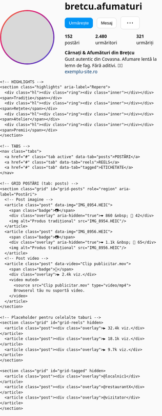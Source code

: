 <!doctype html>
<html lang="ro">
<head>
  <meta charset="utf-8" />
  <meta name="viewport" content="width=device-width, initial-scale=1" />
  <title>Mock-up Profil Instagram – Demo</title>
  <style>
    :root{
      --bg:#fafafa; 
      --card:#fff; 
      --text:#111; 
      --muted:#737373; 
      --line:#dbdbdb; 
      --primary:#0095f6; /* culoarea butonului Follow */
      --accent:#efefef;
    }
    *{box-sizing:border-box}
    html,body{margin:0;padding:0;background:var(--bg);color:var(--text);font:14px/1.4 system-ui,-apple-system,Segoe UI,Roboto,Helvetica,Arial,"Apple Color Emoji","Segoe UI Emoji"}
    a{color:inherit;text-decoration:none}
    img,video{display:block;max-width:100%;height:auto}
    button{cursor:pointer}

    .container{max-width:975px;margin:0 auto;padding:24px}

    /* HEADER PROFIL */
    .profile{display:grid;grid-template-columns:1fr 2fr;gap:32px;align-items:center}
    .avatar{
      width:170px;height:170px;border-radius:50%;
      background:linear-gradient(135deg,#f58529,#dd2a7b,#8134af,#515bd4);
      padding:4px;display:grid;place-items:center
    }
    .avatar-inner{width:100%;height:100%;border-radius:50%;background:#fff;display:grid;place-items:center}
    .avatar-img{width:100%;height:100%;border-radius:50%;background:#d9d9d9;background-size:cover;background-position:center}

    .head-row{display:flex;flex-wrap:wrap;gap:12px;align-items:center}
    .username{font-size:28px;font-weight:600}
    .btn{padding:8px 12px;border-radius:8px;border:1px solid var(--line);background:var(--card)}
    .btn.primary{background:var(--primary);border-color:var(--primary);color:#fff}
    .dots{font-size:22px;line-height:1;padding:0 6px}

    .stats{display:flex;gap:24px;margin:12px 0}
    .stats b{font-weight:600}

    .name{font-weight:600}
    .bio{color:var(--text)}
    .link a{color:#00376b}

    /* HIGHLIGHTS */
    .highlights{display:flex;gap:18px;padding:18px 0;border-top:1px solid var(--line);border-bottom:1px solid var(--line);margin-top:16px}
    .hl{display:flex;flex-direction:column;align-items:center;gap:8px}
    .hl .ring{width:78px;height:78px;border-radius:50%;background:var(--accent);display:grid;place-items:center}
    .hl .ring .inner{width:72px;height:72px;border-radius:50%;background:#d9d9d9}
    .hl span{font-size:12px;color:var(--text)}

    /* TABS */
    .tabs{display:flex;justify-content:center;gap:36px;letter-spacing:2px;font-size:12px;color:var(--muted);border-bottom:1px solid var(--line)}
    .tab{display:flex;gap:6px;align-items:center;padding:14px 0;border-bottom:2px solid transparent}
    .tab.active{color:var(--text);border-bottom-color:var(--text)}

    /* GRID POSTĂRI */
    .grid{display:grid;grid-template-columns:repeat(3,1fr);gap:4px;margin-top:4px}
    .post{aspect-ratio:1/1;position:relative;background:#ddd;overflow:hidden}
    .post .overlay{position:absolute;inset:0;background:rgba(0,0,0,.0);display:flex;align-items:center;justify-content:center;gap:16px;color:#fff;font-weight:600;opacity:0;transition:.2s}
    .post:hover .overlay{background:rgba(0,0,0,.35);opacity:1}
    .post img,.post video{width:100%;height:100%;object-fit:cover}
    .badge{position:absolute;top:8px;right:8px;background:rgba(0,0,0,.55);color:#fff;font-size:11px;padding:4px 6px;border-radius:6px}

    /* MODAL imagine/video */
    .modal{position:fixed;inset:0;background:rgba(0,0,0,.75);display:none;align-items:center;justify-content:center;padding:24px}
    .modal.open{display:flex}
    .modal-card{max-width:900px;width:100%;background:var(--card);border-radius:12px;overflow:hidden;display:grid;grid-template-columns:1.2fr 1fr}
    .modal-media{background:#000;display:flex;align-items:center;justify-content:center}
    .modal-media img,.modal-media video{width:100%;height:100%;object-fit:cover}
    .modal-side{padding:16px;display:flex;flex-direction:column;gap:12px}
    .modal-close{position:absolute;top:16px;right:16px;background:#fff;border-radius:50%;border:1px solid var(--line);width:36px;height:36px;display:grid;place-items:center}

    /* RESPONSIVE */
    @media (max-width:768px){
      .profile{grid-template-columns:1fr;gap:16px}
      .avatar{margin:0 auto}
      .stats{justify-content:space-around}
      .modal-card{grid-template-columns:1fr}
    }
  </style>
</head>
<body>
  <div class="container">
    <!-- HEADER PROFIL -->
    <section class="profile">
      <div class="avatar">
        <div class="avatar-inner">
          <div class="avatar-img" aria-label="Avatar"></div>
        </div>
      </div>
      <div>
        <div class="head-row">
          <div class="username">bretcu.afumaturi</div>
          <button class="btn primary">Urmărește</button>
          <button class="btn">Mesaj</button>
          <button class="btn" aria-label="Mai multe"><span class="dots">⋯</span></button>
        </div>
        <div class="stats">
          <div><b>152</b> postări</div>
          <div><b>2.480</b> urmăritori</div>
          <div><b>321</b> urmăriți</div>
        </div>
        <div class="name">Cârnați & Afumături din Brețcu</div>
        <div class="bio">Gust autentic din Covasna. Afumare lentă la lemn de fag. Fără aditivi. 🥩🔥
          <div class="link"><a href="#">exemplu-site.ro</a></div>
        </div>
      </div>
    </section>

    <!-- HIGHLIGHTS -->
    <section class="highlights" aria-label="Repere">
      <div class="hl"><div class="ring"><div class="inner"></div></div><span>Tradiție</span></div>
      <div class="hl"><div class="ring"><div class="inner"></div></div><span>Rețete</span></div>
      <div class="hl"><div class="ring"><div class="inner"></div></div><span>Atelier</span></div>
      <div class="hl"><div class="ring"><div class="inner"></div></div><span>Premii</span></div>
    </section>

    <!-- TABS -->
    <nav class="tabs">
      <a href="#" class="tab active" data-tab="posts">POSTĂRI</a>
      <a href="#" class="tab" data-tab="reels">REELS</a>
      <a href="#" class="tab" data-tab="tagged">ETICHETATE</a>
    </nav>

    <!-- GRID POSTĂRI (tab: posts) -->
    <section class="grid" id="grid-posts" role="region" aria-label="Postări">
      <!-- Post imagine -->
      <article class="post" data-img="IMG_8954.HEIC">
        <span class="badge">📷</span>
        <div class="overlay" aria-hidden="true">❤ 860 &nbsp; 💬 42</div>
        <img alt="Produs tradițional" src="IMG_8954.HEIC"/>
      </article>
      <article class="post" data-img="IMG_8956.HEIC">
        <span class="badge">📷</span>
        <div class="overlay" aria-hidden="true">❤ 1.1k &nbsp; 💬 65</div>
        <img alt="Produs tradițional" src="IMG_8956.HEIC"/>
      </article>
      <!-- Post video -->
      <article class="post" data-video="Clip publicitar.mov">
        <span class="badge">🎥</span>
        <div class="overlay">▶ 2.4k viz.</div>
        <video muted>
          <source src="Clip publicitar.mov" type="video/mp4">
          Browserul tău nu suportă video.
        </video>
      </article>
    </section>

    <!-- Placeholder pentru celelalte taburi -->
    <section class="grid" id="grid-reels" hidden>
      <article class="post"><div class="overlay">▶ 32.4k viz.</div></article>
      <article class="post"><div class="overlay">▶ 18.1k viz.</div></article>
      <article class="post"><div class="overlay">▶ 9.7k viz.</div></article>
    </section>

    <section class="grid" id="grid-tagged" hidden>
      <article class="post"><div class="overlay">@localnic1</div></article>
      <article class="post"><div class="overlay">@restaurantX</div></article>
      <article class="post"><div class="overlay">@vizitator</div></article>
    </section>
  </div>

  <!-- MODAL pentru previzualizare postare -->
  <div class="modal" id="modal">
    <button class="modal-close" id="modalClose" aria-label="Închide">✕</button>
    <div class="modal-card">
      <div class="modal-media"><img id="modalImg" alt="Previzualizare"><video id="modalVideo" controls hidden></video></div>
      <aside class="modal-side">
        <div class="head-row">
          <div class="username">bretcu.afumaturi</div>
          <span class="muted" style="color:var(--muted)">• Brețcu, Covasna</span>
        </div>
        <p>Afumare lentă la lemn de fag, gust autentic ca acasă. #tradiție #afumături</p>
        <div style="color:var(--muted);font-size:12px">❤ 1.2k • acum 2 zile</div>
      </aside>
    </div>
  </div>

  <script>
    // Schimbare taburi
    const tabs = document.querySelectorAll('.tab');
    const sections = {
      posts: document.getElementById('grid-posts'),
      reels: document.getElementById('grid-reels'),
      tagged: document.getElementById('grid-tagged')
    };
    tabs.forEach(t=>t.addEventListener('click',e=>{
      e.preventDefault();
      tabs.forEach(x=>x.classList.remove('active'));
      t.classList.add('active');
      Object.values(sections).forEach(s=>s.hidden=true);
      sections[t.dataset.tab].hidden=false;
    }));

    // Modal imagine/video
    const modal = document.getElementById('modal');
    const modalImg = document.getElementById('modalImg');
    const modalVideo = document.getElementById('modalVideo');
    const closeBtn = document.getElementById('modalClose');
    document.querySelectorAll('.post').forEach(p=>{
      p.addEventListener('click',()=>{
        const imgSrc = p.dataset.img || p.querySelector('img')?.src;
        const videoSrc = p.dataset.video || p.querySelector('video source')?.src;
        if(videoSrc){
          modalImg.hidden = true;
          modalVideo.hidden = false;
          modalVideo.src = videoSrc;
          modalVideo.play();
        } else if(imgSrc){
          modalImg.hidden = false;
          modalVideo.hidden = true;
          modalImg.src = imgSrc;
        }
        modal.classList.add('open');
      })
    });
    closeBtn.addEventListener('click',()=>{
      modal.classList.remove('open');
      modalVideo.pause();
    });
    modal.addEventListener('click',e=>{ if(e.target===modal){ modal.classList.remove('open'); modalVideo.pause(); }});
  </script>
</body>
</html>
